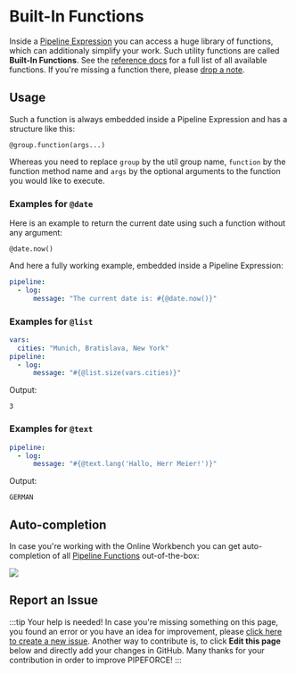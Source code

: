 # Built-In Functions

Inside a [Pipeline Expression](../guides/../commands_pipelines/pel) you can access a huge library of functions, which can additionaly simplify your work. Such utility functions are called **Built-In Functions**. See the [reference docs](../../api/functions) for a full list of all available functions. If you're missing a function there, please [drop a note](https://github.com/pipeforce/pipeforce.github.io/issues/new).

## Usage

Such a function is always embedded inside a Pipeline Expression and has a structure like this:

```
@group.function(args...)
```

Whereas you need to replace `group` by the util group name, `function` by the function method name and `args` by the optional arguments to the function you would like to execute. 

### Examples for `@date`

Here is an example to return the current date using such a function without any argument:

```
@date.now()
```

And here a fully working example, embedded inside a Pipeline Expression:

```yaml  
pipeline:  
  - log:  
      message: "The current date is: #{@date.now()}"  
```  

### Examples for `@list`

```yaml {5}
vars:
  cities: "Munich, Bratislava, New York"
pipeline:
  - log: 
      message: "#{@list.size(vars.cities)}"
```

Output:

```
3
```

### Examples for `@text`

```yaml
pipeline:
  - log: 
      message: "#{@text.lang('Hallo, Herr Meier!')}"
```

Output:

```
GERMAN
```


## Auto-completion
In case you're working with the Online Workbench you can get auto-completion of all [Pipeline Functions](../../api/functions.md) out-of-the-box:

![](../../img/workbench-completion-utils.png)  

## Report an Issue
:::tip Your help is needed!
In case you're missing something on this page, you found an error or you have an idea for improvement, please [click here to create a new issue](https://github.com/pipeforce/pipeforce.github.io/issues/new). Another way to contribute is, to click **Edit this page** below and directly add your changes in GitHub. Many thanks for your contribution in order to improve PIPEFORCE!
:::